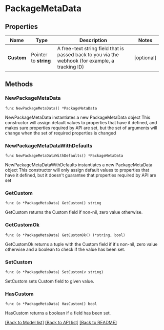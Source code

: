 # PackageMetaData

## Properties

Name | Type | Description | Notes
------------ | ------------- | ------------- | -------------
**Custom** | Pointer to **string** | A free-text string field that is passed back to you via the webhook (for example, a tracking ID) | [optional] 

## Methods

### NewPackageMetaData

`func NewPackageMetaData() *PackageMetaData`

NewPackageMetaData instantiates a new PackageMetaData object
This constructor will assign default values to properties that have it defined,
and makes sure properties required by API are set, but the set of arguments
will change when the set of required properties is changed

### NewPackageMetaDataWithDefaults

`func NewPackageMetaDataWithDefaults() *PackageMetaData`

NewPackageMetaDataWithDefaults instantiates a new PackageMetaData object
This constructor will only assign default values to properties that have it defined,
but it doesn't guarantee that properties required by API are set

### GetCustom

`func (o *PackageMetaData) GetCustom() string`

GetCustom returns the Custom field if non-nil, zero value otherwise.

### GetCustomOk

`func (o *PackageMetaData) GetCustomOk() (*string, bool)`

GetCustomOk returns a tuple with the Custom field if it's non-nil, zero value otherwise
and a boolean to check if the value has been set.

### SetCustom

`func (o *PackageMetaData) SetCustom(v string)`

SetCustom sets Custom field to given value.

### HasCustom

`func (o *PackageMetaData) HasCustom() bool`

HasCustom returns a boolean if a field has been set.


[[Back to Model list]](../README.md#documentation-for-models) [[Back to API list]](../README.md#documentation-for-api-endpoints) [[Back to README]](../README.md)


